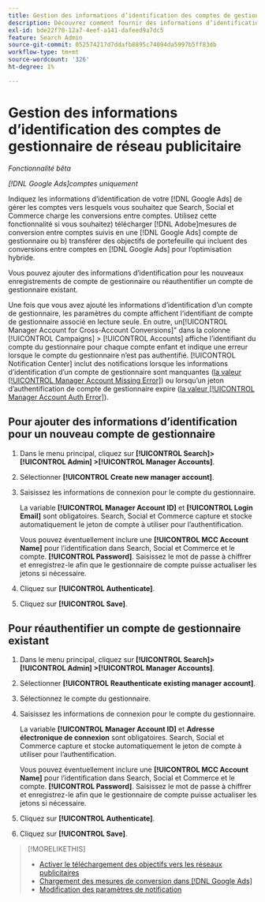 ```yaml
---
title: Gestion des informations d’identification des comptes de gestionnaire de réseau publicitaire
description: Découvrez comment fournir des informations d’identification pour votre [!DNL Google Ads] comptes de gestion.
exl-id: bde22f70-12a7-4eef-a141-dafeed9a7dc5
feature: Search Admin
source-git-commit: 052574217d7ddafb8895c74094da5997b5ff83db
workflow-type: tm+mt
source-wordcount: '326'
ht-degree: 1%

---
```


# Gestion des informations d’identification des comptes de gestionnaire de réseau publicitaire

*Fonctionnalité bêta*

*[!DNL Google Ads]comptes uniquement*

Indiquez les informations d’identification de votre [!DNL Google Ads] de gérer les comptes vers lesquels vous souhaitez que Search, Social et Commerce charge les conversions entre comptes. Utilisez cette fonctionnalité si vous souhaitez) télécharger [!DNL Adobe]mesures de conversion entre comptes suivis en une [!DNL Google Ads] compte de gestionnaire ou b) transférer des objectifs de portefeuille qui incluent des conversions entre comptes en [!DNL Google Ads] pour l’optimisation hybride.

<!-- [Maybe later: and c) sync conversion value rules for accounts that use cross-account conversion tracking with Google Ads.] -->

Vous pouvez ajouter des informations d’identification pour les nouveaux enregistrements de compte de gestionnaire ou réauthentifier un compte de gestionnaire existant.

Une fois que vous avez ajouté les informations d’identification d’un compte de gestionnaire, les paramètres du compte affichent l’identifiant de compte de gestionnaire associé en lecture seule. En outre, un[!UICONTROL Manager Account for Cross-Account Conversions]&quot; dans la colonne [!UICONTROL Campaigns] > [!UICONTROL Accounts] affiche l’identifiant du compte du gestionnaire pour chaque compte enfant et indique une erreur lorsque le compte du gestionnaire n’est pas authentifié. [!UICONTROL Notification Center] inclut des notifications lorsque les informations d’identification d’un compte de gestionnaire sont manquantes ([la valeur [!UICONTROL Manager Account Missing Error]](/help/search-social-commerce/notifications/notification-about.md)) ou lorsqu’un jeton d’authentification de compte de gestionnaire expire ([la valeur [!UICONTROL Manager Account Auth Error]](/help/search-social-commerce/notifications/notification-about.md)).

## Pour ajouter des informations d’identification pour un nouveau compte de gestionnaire

1. Dans le menu principal, cliquez sur **[!UICONTROL Search]> [!UICONTROL Admin] >[!UICONTROL Manager Accounts]**.

1. Sélectionner **[!UICONTROL Create new manager account]**.

1. Saisissez les informations de connexion pour le compte du gestionnaire.

   La variable **[!UICONTROL Manager Account ID]** et **[!UICONTROL Login Email]** sont obligatoires. Search, Social et Commerce capture et stocke automatiquement le jeton de compte à utiliser pour l’authentification.

   Vous pouvez éventuellement inclure une **[!UICONTROL MCC Account Name]** pour l’identification dans Search, Social et Commerce et le compte. **[!UICONTROL Password]**. Saisissez le mot de passe à chiffrer et enregistrez-le afin que le gestionnaire de compte puisse actualiser les jetons si nécessaire.

1. Cliquez sur **[!UICONTROL Authenticate]**.

1. Cliquez sur **[!UICONTROL Save]**.

## Pour réauthentifier un compte de gestionnaire existant

1. Dans le menu principal, cliquez sur **[!UICONTROL Search]> [!UICONTROL Admin] >[!UICONTROL Manager Accounts]**.

1. Sélectionner **[!UICONTROL Reauthenticate existing manager account]**.

1. Sélectionnez le compte du gestionnaire.

1. Saisissez les informations de connexion pour le compte du gestionnaire.

   La variable **[!UICONTROL Manager Account ID]** et **Adresse électronique de connexion** sont obligatoires. Search, Social et Commerce capture et stocke automatiquement le jeton de compte à utiliser pour l’authentification.

   Vous pouvez éventuellement inclure une **[!UICONTROL MCC Account Name]** pour l’identification dans Search, Social et Commerce et le compte. **[!UICONTROL Password]**. Saisissez le mot de passe à chiffrer et enregistrez-le afin que le gestionnaire de compte puisse actualiser les jetons si nécessaire.

1. Cliquez sur **[!UICONTROL Authenticate]**.

1. Cliquez sur **[!UICONTROL Save]**.

>[!MORELIKETHIS]
>
>* [Activer le téléchargement des objectifs vers les réseaux publicitaires](/help/search-social-commerce/tools/objective-upload-to-networks.md)
>* [Chargement des mesures de conversion dans [!DNL Google Ads]](/help/search-social-commerce/tools/conversion-metrics-upload-to-google.md)
>* [Modification des paramètres de notification](/help/search-social-commerce/notifications/notification-edit.md)
